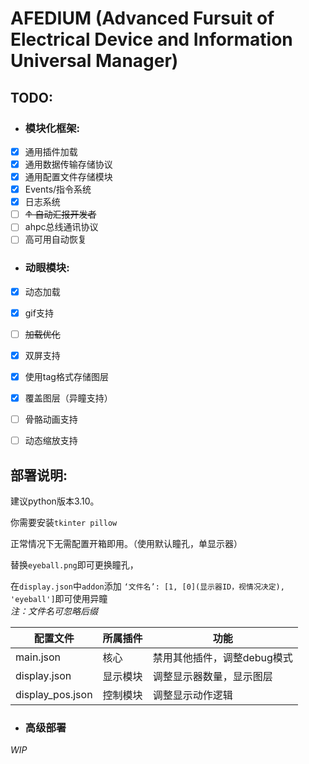 # AFEDIUM (Advanced Fursuit of Electrical Device and Information Universal Manager)

## TODO: 
+ ### 模块化框架: 
+ [x] 通用插件加载
+ [x] 通用数据传输存储协议
+ [x] 通用配置文件存储模块
+ [x] Events/指令系统
+ [x] 日志系统
+ [ ] ~~↑ 自动汇报开发者~~
+ [ ] ahpc总线通讯协议
+ [ ] 高可用自动恢复

+ ### 动眼模块: 
+ [x] 动态加载
+ [x] gif支持
+ [ ] ~~加载优化~~
+ [x] 双屏支持
+ [x] 使用tag格式存储图层
+ [x] 覆盖图层（异瞳支持）
+ [ ] 骨骼动画支持
+ [ ] 动态缩放支持


## 部署说明:

建议python版本3.10。

你需要安装`tkinter pillow`

正常情况下无需配置开箱即用。（使用默认瞳孔，单显示器）

替换`eyeball.png`即可更换瞳孔，

在`display.json`中`addon`添加
`‘文件名’: [1, [0](显示器ID，视情况决定), 'eyeball']`即可使用异瞳
<br>*注：文件名可忽略后缀*

| 配置文件             | 所属插件 | 功能               |
|------------------|------|------------------|
| main.json        | 核心   | 禁用其他插件，调整debug模式 |
| display.json     | 显示模块 | 调整显示器数量，显示图层     |
| display_pos.json | 控制模块 | 调整显示动作逻辑         |


+ ### 高级部署
*WIP*
